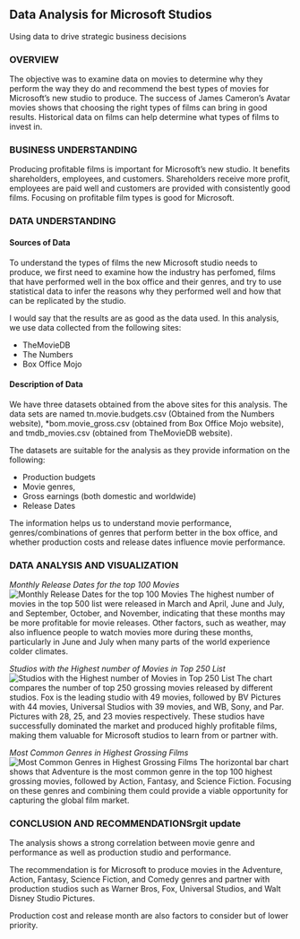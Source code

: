 ## Data Analysis for Microsoft Studios
Using data to drive strategic business decisions

### OVERVIEW
The objective was to examine data on movies to determine why they perform the way they do and recommend the best types of movies for Microsoft’s new studio to produce. The success of James Cameron’s Avatar movies shows that choosing the right types of films can bring in good results. Historical data on films can help determine what types of films to invest in.


### BUSINESS UNDERSTANDING
Producing profitable films is important for Microsoft’s new studio. It benefits shareholders, employees, and customers. Shareholders receive more profit, employees are paid well and customers are provided with consistently good films. Focusing on profitable film types is good for Microsoft.


### DATA UNDERSTANDING
#### Sources of Data
To understand the types of films the new Microsoft studio needs to produce, we first need to examine how the industry has perfomed, films that have performed well in the box office and their genres, and try to use statistical data to infer the reasons why they performed well and how that can be replicated by the studio.

I would say that the results are as good as the data used. In this analysis, we use data collected from the following sites:

* TheMovieDB
* The Numbers
* Box Office Mojo

#### Description of Data
We have three datasets obtained from the above sites for this analysis. The data sets are named tn.movie.budgets.csv (Obtained from the Numbers website), *bom.movie_gross.csv (obtained from Box Office Mojo website), and tmdb_movies.csv (obtained from TheMovieDB website).

The datasets are suitable for the analysis as they provide information on the following:

* Production budgets
* Movie genres,
* Gross earnings (both domestic and worldwide)
* Release Dates

The information helps us to understand movie performance, genres/combinations of genres that perform better in the box office, and whether production costs and release dates influence movie performance.


### DATA ANALYSIS AND VISUALIZATION
*Monthly Release Dates for the top 100 Movies*
 ![Monthly Release Dates for the top 100 Movies](Images/Image1.png)
The highest number of movies in the top 500 list were released in March and April, June and July, and September, October, and November, indicating that these months may be more profitable for movie releases. Other factors, such as weather, may also influence people to watch movies more during these months, particularly in June and July when many parts of the world experience colder climates.


*Studios with the Highest number of Movies in Top 250 List*
 ![Studios with the Highest number of Movies in Top 250 List](Images/Image2.png)
The chart compares the number of top 250 grossing movies released by different studios. Fox is the leading studio with 49 movies, followed by BV Pictures with 44 movies, Universal Studios with 39 movies, and WB, Sony, and Par. Pictures with 28, 25, and 23 movies respectively. These studios have successfully dominated the market and produced highly profitable films, making them valuable for Microsoft studios to learn from or partner with.


*Most Common Genres in Highest Grossing Films*
 ![Most Common Genres in Highest Grossing Films](Images/Image3.png)
The horizontal bar chart shows that Adventure is the most common genre in the top 100 highest grossing movies, followed by Action, Fantasy, and Science Fiction. Focusing on these genres and combining them could provide a viable opportunity for capturing the global film market. 


### CONCLUSION AND RECOMMENDATIONSrgit update

The analysis shows a strong correlation between movie genre and performance as well as production studio and performance. 

The recommendation is for Microsoft to produce movies in the Adventure, Action, Fantasy, Science Fiction, and Comedy genres and partner with production studios such as Warner Bros, Fox, Universal Studios, and Walt Disney Studio Pictures. 

Production cost and release month are also factors to consider but of lower priority.
